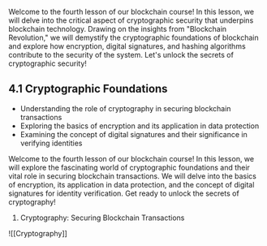 Welcome to the fourth lesson of our blockchain course! In this lesson, we will delve into the critical aspect of cryptographic security that underpins blockchain technology. Drawing on the insights from "Blockchain Revolution," we will demystify the cryptographic foundations of blockchain and explore how encryption, digital signatures, and hashing algorithms contribute to the security of the system. Let's unlock the secrets of cryptographic security!

## 4.1 Cryptographic Foundations
- Understanding the role of cryptography in securing blockchain transactions
- Exploring the basics of encryption and its application in data protection
- Examining the concept of digital signatures and their significance in verifying identities


Welcome to the fourth lesson of our blockchain course! In this lesson, we will explore the fascinating world of cryptographic foundations and their vital role in securing blockchain transactions. We will delve into the basics of encryption, its application in data protection, and the concept of digital signatures for identity verification. Get ready to unlock the secrets of cryptography!

1. Cryptography: Securing Blockchain Transactions

![[Cryptography]]